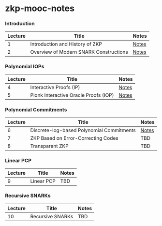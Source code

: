 # zkp-mooc-notes

### Introduction

| Lecture | Title                                  | Notes                          |
| ------- | -------------------------------------- | ------------------------------ |
| 1       | Introduction and History of ZKP        | [Notes](Lecture%201/README.md) |
| 2       | Overview of Modern SNARK Constructions | [Notes](Lecture%202/README.md) |

### Polynomial IOPs

| Lecture | Title                                 | Notes                          |
| ------- | ------------------------------------- | ------------------------------ |
| 4       | Interactive Proofs (IP)               | [Notes](Lecture%204/README.md) |
| 5       | Plonk Interactive Oracle Proofs (IOP) | [Notes](Lecture%205/README.md) |

### Polynomial Commitments

| Lecture | Title                                     | Notes                          |
| ------- | ----------------------------------------- | ------------------------------ |
| 6       | Discrete-log-based Polynomial Commitments | [Notes](Lecture%206/README.md) |
| 7       | ZKP Based on Error-Correcting Codes       | TBD                            |
| 8       | Transparent ZKP                           | TBD                            |

### Linear PCP

| Lecture | Title      | Notes |
| ------- | ---------- | ----- |
| 9       | Linear PCP | TBD   |

### Recursive SNARKs

| Lecture | Title            | Notes |
| ------- | ---------------- | ----- |
| 10      | Recursive SNARKs | TBD   |
